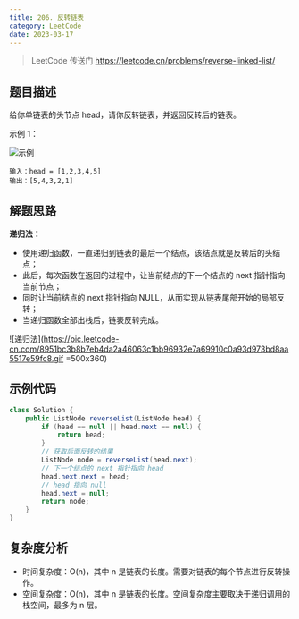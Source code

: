 ```yaml
---
title: 206. 反转链表
category: LeetCode
date: 2023-03-17
---
```


> LeetCode 传送门 https://leetcode.cn/problems/reverse-linked-list/

## 题目描述

给你单链表的头节点 head，请你反转链表，并返回反转后的链表。

示例 1：

![示例](https://assets.leetcode.com/uploads/2021/02/19/rev1ex1.jpg)

```
输入：head = [1,2,3,4,5]
输出：[5,4,3,2,1]
```

## 解题思路

**递归法：**

- 使用递归函数，一直递归到链表的最后一个结点，该结点就是反转后的头结点；
- 此后，每次函数在返回的过程中，让当前结点的下一个结点的 next 指针指向当前节点；
- 同时让当前结点的 next 指针指向 NULL，从而实现从链表尾部开始的局部反转；
- 当递归函数全部出栈后，链表反转完成。

![递归法](https://pic.leetcode-cn.com/8951bc3b8b7eb4da2a46063c1bb96932e7a69910c0a93d973bd8aa5517e59fc8.gif =500x360)

## 示例代码

```java
class Solution {
    public ListNode reverseList(ListNode head) {
        if (head == null || head.next == null) {
            return head;
        }
        // 获取后面反转的结果
        ListNode node = reverseList(head.next);
        // 下一个结点的 next 指针指向 head
        head.next.next = head;
        // head 指向 null
        head.next = null;
        return node;
    } 
}
```
## 复杂度分析

- 时间复杂度：O(n)，其中 n 是链表的长度。需要对链表的每个节点进行反转操作。
- 空间复杂度：O(n)，其中 n 是链表的长度。空间复杂度主要取决于递归调用的栈空间，最多为 n 层。